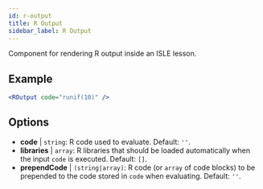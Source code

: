 ```yaml
---
id: r-output
title: R Output
sidebar_label: R Output
---
```


Component for rendering R output inside an ISLE lesson.

## Example

```jsx live
<ROutput code="runif(10)" />
```

## Options

* __code__ | `string`: R code used to evaluate. Default: `''`.
* __libraries__ | `array`: R libraries that should be loaded automatically when the input `code` is executed. Default: `[]`.
* __prependCode__ | `(string|array)`: R code (or `array` of code blocks) to be prepended to the code stored in `code` when evaluating. Default: `''`.

